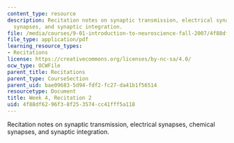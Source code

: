 ```yaml
---
content_type: resource
description: Recitation notes on synaptic transmission, electrical synapses, chemical
  synapses, and synaptic integration.
file: /media/courses/9-01-introduction-to-neuroscience-fall-2007/4f88df6296f38f253574cc41fff5a118_wk04_9_01_r03.pdf
file_type: application/pdf
learning_resource_types:
- Recitations
license: https://creativecommons.org/licenses/by-nc-sa/4.0/
ocw_type: OCWFile
parent_title: Recitations
parent_type: CourseSection
parent_uid: bae09683-5d94-fdf2-fc27-da41b1f56514
resourcetype: Document
title: Week 4, Recitation 2
uid: 4f88df62-96f3-8f25-3574-cc41fff5a118
---
```

Recitation notes on synaptic transmission, electrical synapses, chemical synapses, and synaptic integration.